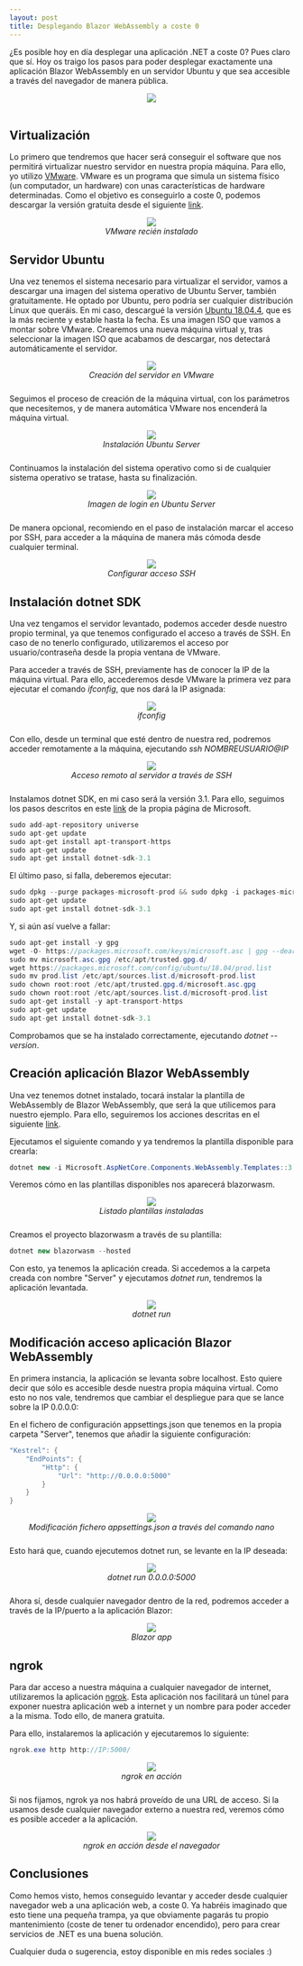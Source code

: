 ```yaml
---
layout: post
title: Desplegando Blazor WebAssembly a coste 0
---
```


¿Es posible hoy en día desplegar una aplicación .NET a coste 0? Pues claro que sí. Hoy os traigo los pasos para poder desplegar exactamente una aplicación Blazor WebAssembly en un servidor Ubuntu y que sea accesible a través del navegador de manera pública.

<div align="center">
  <img src="/images/BlazorUbuntu/00-dotnet.png"/>
</div>
<br />

## Virtualización
Lo primero que tendremos que hacer será conseguir el software que nos permitirá virtualizar nuestro servidor en nuestra propia máquina. Para ello, yo utilizo <a 
href="https://www.vmware.com/es.html" target="_blank">VMware</a>. 
VMware es un programa que simula un sistema físico (un computador, un hardware) con unas características de hardware determinadas. Como el objetivo es conseguirlo a coste 0, podemos descargar la versión gratuita desde el siguiente <a 
href="https://www.vmware.com/es/products/workstation-player/workstation-player-evaluation.html" target="_blank">link</a>.
<div align="center" style="margin-bottom: 25px;">
  <img src="/images/BlazorUbuntu/01-VMware.png"/>
  <div><i>VMware recién instalado</i></div>
</div>

## Servidor Ubuntu
Una vez tenemos el sistema necesario para virtualizar el servidor, vamos a descargar una imagen del sistema operativo de Ubuntu Server, también gratuitamente. He optado por Ubuntu, pero podría ser cualquier distribución Linux que queráis. En mi caso, descargué la versión <a 
href="https://releases.ubuntu.com/18.04.4/ubuntu-18.04.4-live-server-amd64.iso" target="_blank">Ubuntu 18.04.4</a>, que es la más reciente y estable hasta la fecha. Es una imagen ISO que vamos a montar sobre VMware.
Crearemos una nueva máquina virtual y, tras seleccionar la imagen ISO que acabamos de descargar, nos detectará automáticamente el servidor.
<div align="center" style="margin-bottom: 25px;">
  <img src="/images/BlazorUbuntu/02-Ubuntu-Creacion.png"/>
  <div><i>Creación del servidor en VMware</i></div>
</div>

Seguimos el proceso de creación de la máquina virtual, con los parámetros que necesitemos, y de manera automática VMware nos encenderá la máquina virtual. 
<div align="center" style="margin-bottom: 25px;">
  <img src="/images/BlazorUbuntu/03-Ubuntu-Instalacion.png"/>
  <div><i>Instalación Ubuntu Server</i></div>
</div>

Continuamos la instalación del sistema operativo como si de cualquier sistema operativo se tratase, hasta su finalización.
<div align="center" style="margin-bottom: 25px;">
  <img src="/images/BlazorUbuntu/03-Ubuntu-Instalacion.png"/>
  <div><i>Imagen de login en Ubuntu Server</i></div>
</div>

De manera opcional, recomiendo en el paso de instalación marcar el acceso por SSH, para acceder a la máquina de manera más cómoda desde cualquier terminal.
<div align="center" style="margin-bottom: 25px;">
  <img src="/images/BlazorUbuntu/04-Ubuntu-ssh.png"/>
  <div><i>Configurar acceso SSH</i></div>
</div>

## Instalación dotnet SDK

Una vez tengamos el servidor levantado, podemos acceder desde nuestro propio terminal, ya que tenemos configurado el acceso a través de SSH. En caso de no tenerlo configurado, utilizaremos el acceso por usuario/contraseña desde la propia ventana de VMware.

Para acceder a través de SSH, previamente has de conocer la IP de la máquina virtual. Para ello, accederemos desde VMware la primera vez para ejecutar el comando <i>ifconfig</i>, que nos dará la IP asignada:

<div align="center" style="margin-bottom: 25px;">
  <img src="/images/BlazorUbuntu/05-ifconfig.png"/>
  <div><i>ifconfig</i></div>
</div>

Con ello, desde un terminal que esté dentro de nuestra red, podremos acceder remotamente a la máquina, ejecutando <i>ssh NOMBREUSUARIO@IP</i>

<div align="center" style="margin-bottom: 25px;">
  <img src="/images/BlazorUbuntu/06-cmd-ssh.png"/>
  <div><i>Acceso remoto al servidor a través de SSH</i></div>
</div>

Instalamos dotnet SDK, en mi caso será la versión 3.1. Para ello, seguimos los pasos descritos en este <a 
href="https://docs.microsoft.com/es-es/dotnet/core/install/linux-package-manager-ubuntu-1804" target="_blank">link</a> de la propia página de Microsoft.

```csharp
sudo add-apt-repository universe
sudo apt-get update
sudo apt-get install apt-transport-https
sudo apt-get update
sudo apt-get install dotnet-sdk-3.1
```
El último paso, si falla, deberemos ejecutar:
```csharp
sudo dpkg --purge packages-microsoft-prod && sudo dpkg -i packages-microsoft-prod.deb
sudo apt-get update
sudo apt-get install dotnet-sdk-3.1
```

Y, si aún así vuelve a fallar:
```csharp
sudo apt-get install -y gpg
wget -O- https://packages.microsoft.com/keys/microsoft.asc | gpg --dearmor -o microsoft.asc.gpg
sudo mv microsoft.asc.gpg /etc/apt/trusted.gpg.d/
wget https://packages.microsoft.com/config/ubuntu/18.04/prod.list
sudo mv prod.list /etc/apt/sources.list.d/microsoft-prod.list
sudo chown root:root /etc/apt/trusted.gpg.d/microsoft.asc.gpg
sudo chown root:root /etc/apt/sources.list.d/microsoft-prod.list
sudo apt-get install -y apt-transport-https
sudo apt-get update
sudo apt-get install dotnet-sdk-3.1
```

Comprobamos que se ha instalado correctamente, ejecutando <i> dotnet --version</i>.

## Creación aplicación Blazor WebAssembly
Una vez tenemos dotnet instalado, tocará instalar la plantilla de WebAssembly de Blazor WebAssembly, que será la que utilicemos para nuestro ejemplo. Para ello, seguiremos los acciones descritas en el siguiente <a 
href="ttps://docs.microsoft.com/es-es/aspnet/core/blazor/get-started?view=aspnetcore-3.1&tabs=visual-studio" target="_blank">link</a>.

Ejecutamos el siguiente comando y ya tendremos la plantilla disponible para crearla:
```csharp
dotnet new -i Microsoft.AspNetCore.Components.WebAssembly.Templates::3.2.0-preview2.20160.5
```

Veremos cómo en las plantillas disponibles nos aparecerá blazorwasm.

<div align="center" style="margin-bottom: 25px;">
  <img src="/images/BlazorUbuntu/07-template-Blazor-webAssembly.png"/>
  <div><i>Listado plantillas instaladas</i></div>
</div>

Creamos el proyecto blazorwasm a través de su plantilla:
```csharp
dotnet new blazorwasm --hosted
```

Con esto, ya tenemos la aplicación creada. Si accedemos a la carpeta creada con nombre "Server" y ejecutamos <i>dotnet run</i>, tendremos la aplicación levantada.
<div align="center" style="margin-bottom: 25px;">
  <img src="/images/BlazorUbuntu/08-dotnet-run.png"/>
  <div><i>dotnet run</i></div>
</div>

## Modificación acceso aplicación Blazor WebAssembly
En primera instancia, la aplicación se levanta sobre localhost. Esto quiere decir que sólo es accesible desde nuestra propia máquina virtual. Como esto no nos vale, tendremos que cambiar el despliegue para que se lance sobre la IP 0.0.0.0:

En el fichero de configuración appsettings.json que tenemos en la propia carpeta "Server", tenemos que añadir la siguiente configuración:
```csharp
"Kestrel": { 
	"EndPoints": { 
		"Http": { 
			"Url": "http://0.0.0.0:5000" 
		} 
	} 
}
```

<div align="center" style="margin-bottom: 25px;">
  <img src="/images/BlazorUbuntu/09-appsettings.json.png"/>
  <div><i>Modificación fichero appsettings.json a través del comando nano</i></div>
</div>


Esto hará que, cuando ejecutemos dotnet run, se levante en la IP deseada:
<div align="center" style="margin-bottom: 25px;">
  <img src="/images/BlazorUbuntu/10-dotnet-run_2.png"/>
  <div><i>dotnet run 0.0.0.0:5000</i></div>
</div>

Ahora sí, desde cualquier navegador dentro de la red, podremos acceder a través de la IP/puerto a la aplicación Blazor:

<div align="center" style="margin-bottom: 25px;">
  <img src="/images/BlazorUbuntu/11-blazor-app.png"/>
  <div><i>Blazor app</i></div>
</div>

## ngrok
Para dar acceso a nuestra máquina a cualquier navegador de internet, utilizaremos la aplicación <a 
href="https://ngrok.com/" target="_blank">ngrok</a>. Esta aplicación nos facilitará un túnel para exponer nuestra aplicación web a internet y un nombre para poder acceder a la misma. Todo ello, de manera gratuita.

Para ello, instalaremos la aplicación y ejecutaremos lo siguiente:
```csharp
ngrok.exe http http://IP:5000/
```

<div align="center" style="margin-bottom: 25px;">
  <img src="/images/BlazorUbuntu/12-ngrok.png"/>
  <div><i>ngrok en acción</i></div>
</div>

Si nos fijamos, ngrok ya nos habrá proveído de una URL de acceso. Si la usamos desde cualquier navegador externo a nuestra red, veremos cómo es posible acceder a la aplicación.

<div align="center" style="margin-bottom: 25px;">
  <img src="/images/BlazorUbuntu/13-ngrok-acceso.png"/>
  <div><i>ngrok en acción desde el navegador</i></div>
</div>


## Conclusiones
Como hemos visto, hemos conseguido levantar y acceder desde cualquier navegador web a una aplicación web, a coste 0. Ya habréis imaginado que esto tiene una pequeña trampa, ya que obviamente pagarás tu propio mantenimiento (coste de tener tu ordenador encendido), pero para crear servicios de .NET es una buena solución.

Cualquier duda o sugerencia, estoy disponible en mis redes sociales :)